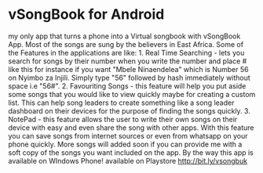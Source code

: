 # vSongBook for Android
my only app that turns a phone into a Virtual songbook with vSongBook App. Most of the songs are sung by the believers in East Africa. Some of the Features in the applications are like: 1. Real Time Searching - lets you search for songs by their number when you write the number and place # like this for instance if you want "Mbele Ninaendelea" which is Number 56 on Nyimbo za Injili. Simply type "56" followed by hash immediately without space i.e "56#".  2. Favouriting Songs - this feature will help you put aside some songs that you would like to view quickly maybe for creating a custom list. This can help song leaders to create something like a song leader dashboard on their devices for the purpose of finding the songs quickly.  3. NotePad - this feature allows the user to write their own songs on their device with easy and even share the song with other apps. With this feature you can save songs from internet sources or even from whatsapp on your phone quickly.  More songs will added soon if you can provide me with a soft copy of the songs you want included on the app. By the way this app is available on WIndows Phone!
available on Playstore http://bit.ly/vsongbuk
